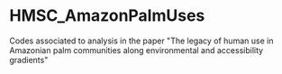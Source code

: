 # HMSC_AmazonPalmUses
Codes associated to analysis in the paper "The legacy of human use in Amazonian palm communities along environmental and accessibility gradients"
